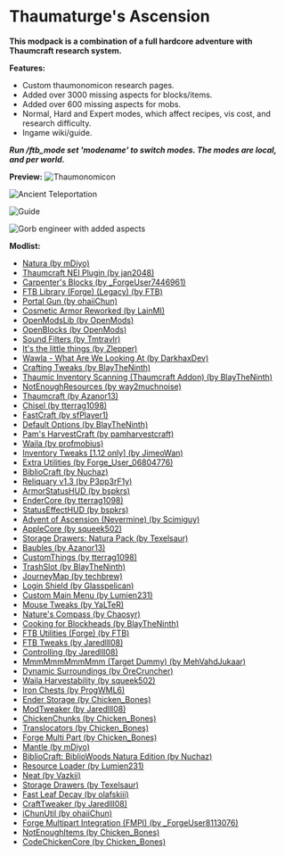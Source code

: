 # Thaumaturge's Ascension

**This modpack is a combination of a full hardcore adventure with Thaumcraft research system.**

**Features:**

* Custom thaumonomicon research pages.
* Added over 3000 missing aspects for blocks/items.
* Added over 600 missing aspects for mobs.
* Normal, Hard and Expert modes, which affect recipes, vis cost, and research difficulty.
* Ingame wiki/guide.

***Run /ftb_mode set 'modename' to switch modes. The modes are local, and per world.***

**Preview:**
![Thaumonomicon](https://user-images.githubusercontent.com/42738314/152646868-4b8913b6-b432-49cf-b78a-00d068e09fac.png)

![Ancient Teleportation](https://user-images.githubusercontent.com/42738314/152646920-a13a1738-88a8-4274-ab7a-91f649f4bc61.png)

![Guide](https://user-images.githubusercontent.com/42738314/152646931-741e2350-79e1-4a46-b143-b65046654735.png)

![Gorb engineer with added aspects](https://user-images.githubusercontent.com/42738314/152646936-b1fb1226-594c-4b6e-9d58-afa0e43314c4.png)

**Modlist:**

*   [Natura (by mDiyo)](https://www.curseforge.com/minecraft/mc-mods/natura)
*   [Thaumcraft NEI Plugin (by jan2048)](https://www.curseforge.com/minecraft/mc-mods/thaumcraft-nei-plugin)
*   [Carpenter's Blocks (by \_ForgeUser7446961)](https://www.curseforge.com/minecraft/mc-mods/carpenters-blocks)
*   [FTB Library (Forge) (Legacy) (by FTB)](https://www.curseforge.com/minecraft/mc-mods/ftb-library-legacy-forge)
*   [Portal Gun (by ohaiiChun)](https://www.curseforge.com/minecraft/mc-mods/portal-gun)
*   [Cosmetic Armor Reworked (by LainMI)](https://www.curseforge.com/minecraft/mc-mods/cosmetic-armor-reworked)
*   [OpenModsLib (by OpenMods)](https://www.curseforge.com/minecraft/mc-mods/openmodslib)
*   [OpenBlocks (by OpenMods)](https://www.curseforge.com/minecraft/mc-mods/openblocks)
*   [Sound Filters (by Tmtravlr)](https://www.curseforge.com/minecraft/mc-mods/sound-filters)
*   [It's the little things (by Zlepper)](https://www.curseforge.com/minecraft/mc-mods/its-the-little-things)
*   [Wawla - What Are We Looking At (by DarkhaxDev)](https://www.curseforge.com/minecraft/mc-mods/wawla)
*   [Crafting Tweaks (by BlayTheNinth)](https://www.curseforge.com/minecraft/mc-mods/crafting-tweaks)
*   [Thaumic Inventory Scanning (Thaumcraft Addon) (by BlayTheNinth)](https://www.curseforge.com/minecraft/mc-mods/thaumcraft-inventory-scanning)
*   [NotEnoughResources (by way2muchnoise)](https://www.curseforge.com/minecraft/mc-mods/notenoughresources)
*   [Thaumcraft (by Azanor13)](https://www.curseforge.com/minecraft/mc-mods/thaumcraft)
*   [Chisel (by tterrag1098)](https://www.curseforge.com/minecraft/mc-mods/chisel)
*   [FastCraft (by sfPlayer1)](https://www.curseforge.com/minecraft/mc-mods/fastcraft)
*   [Default Options (by BlayTheNinth)](https://www.curseforge.com/minecraft/mc-mods/default-options)
*   [Pam's HarvestCraft (by pamharvestcraft)](https://www.curseforge.com/minecraft/mc-mods/pams-harvestcraft)
*   [Waila (by profmobius)](https://www.curseforge.com/minecraft/mc-mods/waila)
*   [Inventory Tweaks [1.12 only] (by JimeoWan)](https://www.curseforge.com/minecraft/mc-mods/inventory-tweaks)
*   [Extra Utilities (by Forge\_User\_06804776)](https://www.curseforge.com/minecraft/mc-mods/extra-utilities)
*   [BiblioCraft (by Nuchaz)](https://www.curseforge.com/minecraft/mc-mods/bibliocraft)
*   [Reliquary v1.3 (by P3pp3rF1y)](https://www.curseforge.com/minecraft/mc-mods/reliquary-v1-3)
*   [ArmorStatusHUD (by bspkrs)](https://www.curseforge.com/minecraft/mc-mods/armorstatushud)
*   [EnderCore (by tterrag1098)](https://www.curseforge.com/minecraft/mc-mods/endercore)
*   [StatusEffectHUD (by bspkrs)](https://www.curseforge.com/minecraft/mc-mods/statuseffecthud)
*   [Advent of Ascension (Nevermine) (by Scimiguy)](https://www.curseforge.com/minecraft/mc-mods/advent-of-ascension-nevermine)
*   [AppleCore (by squeek502)](https://www.curseforge.com/minecraft/mc-mods/applecore)
*   [Storage Drawers: Natura Pack (by Texelsaur)](https://www.curseforge.com/minecraft/mc-mods/storage-drawers-natura-pack)
*   [Baubles (by Azanor13)](https://www.curseforge.com/minecraft/mc-mods/baubles)
*   [CustomThings (by tterrag1098)](https://www.curseforge.com/minecraft/mc-mods/customthings)
*   [TrashSlot (by BlayTheNinth)](https://www.curseforge.com/minecraft/mc-mods/trashslot)
*   [JourneyMap (by techbrew)](https://www.curseforge.com/minecraft/mc-mods/journeymap)
*   [Login Shield (by Glasspelican)](https://www.curseforge.com/minecraft/mc-mods/login-shield)
*   [Custom Main Menu (by Lumien231)](https://www.curseforge.com/minecraft/mc-mods/custom-main-menu)
*   [Mouse Tweaks (by YaLTeR)](https://www.curseforge.com/minecraft/mc-mods/mouse-tweaks)
*   [Nature's Compass (by Chaosyr)](https://www.curseforge.com/minecraft/mc-mods/natures-compass)
*   [Cooking for Blockheads (by BlayTheNinth)](https://www.curseforge.com/minecraft/mc-mods/cooking-for-blockheads)
*   [FTB Utilities (Forge) (by FTB)](https://www.curseforge.com/minecraft/mc-mods/ftb-utilities-forge)
*   [FTB Tweaks (by Jaredlll08)](https://www.curseforge.com/minecraft/mc-mods/ftb-tweaks)
*   [Controlling (by Jaredlll08)](https://www.curseforge.com/minecraft/mc-mods/controlling)
*   [MmmMmmMmmMmm (Target Dummy) (by MehVahdJukaar)](https://www.curseforge.com/minecraft/mc-mods/mmmmmmmmmmmm)
*   [Dynamic Surroundings (by OreCruncher)](https://www.curseforge.com/minecraft/mc-mods/dynamic-surroundings)
*   [Waila Harvestability (by squeek502)](https://www.curseforge.com/minecraft/mc-mods/waila-harvestability)
*   [Iron Chests (by ProgWML6)](https://www.curseforge.com/minecraft/mc-mods/iron-chests)
*   [Ender Storage (by Chicken\_Bones)](https://www.curseforge.com/minecraft/mc-mods/ender-storage)
*   [ModTweaker (by Jaredlll08)](https://www.curseforge.com/minecraft/mc-mods/modtweaker)
*   [ChickenChunks (by Chicken\_Bones)](https://www.curseforge.com/minecraft/mc-mods/chickenchunks)
*   [Translocators (by Chicken\_Bones)](https://www.curseforge.com/minecraft/mc-mods/translocators)
*   [Forge Multi Part (by Chicken\_Bones)](https://www.curseforge.com/minecraft/mc-mods/forge-multi-part)
*   [Mantle (by mDiyo)](https://www.curseforge.com/minecraft/mc-mods/mantle)
*   [BiblioCraft: BiblioWoods Natura Edition (by Nuchaz)](https://www.curseforge.com/minecraft/mc-mods/bibliocraft-bibliowoods-natura-edition)
*   [Resource Loader (by Lumien231)](https://www.curseforge.com/minecraft/mc-mods/resource-loader)
*   [Neat (by Vazkii)](https://www.curseforge.com/minecraft/mc-mods/neat)
*   [Storage Drawers (by Texelsaur)](https://www.curseforge.com/minecraft/mc-mods/storage-drawers)
*   [Fast Leaf Decay (by olafskiii)](https://www.curseforge.com/minecraft/mc-mods/fast-leaf-decay)
*   [CraftTweaker (by Jaredlll08)](https://www.curseforge.com/minecraft/mc-mods/crafttweaker)
*   [iChunUtil (by ohaiiChun)](https://www.curseforge.com/minecraft/mc-mods/ichunutil)
*   [Forge Multipart Integration (FMPI) (by \_ForgeUser8113076)](https://www.curseforge.com/minecraft/mc-mods/forge-multipart-integration-fmpi)
*   [NotEnoughItems (by Chicken\_Bones)](https://www.curseforge.com/minecraft/mc-mods/notenoughitems)
*   [CodeChickenCore (by Chicken\_Bones)](https://www.curseforge.com/minecraft/mc-mods/codechickencore)
